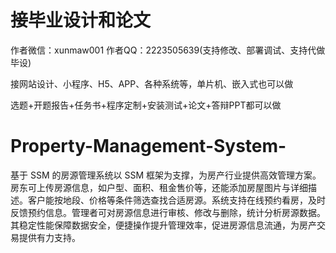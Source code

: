 # 接毕业设计和论文
作者微信：xunmaw001  作者QQ：2223505639(支持修改、部署调试、支持代做毕设)

接网站设计、小程序、H5、APP、各种系统等，单片机、嵌入式也可以做

选题+开题报告+任务书+程序定制+安装测试+论文+答辩PPT都可以做
# Property-Management-System-
基于 SSM 的房源管理系统以 SSM 框架为支撑，为房产行业提供高效管理方案。房东可上传房源信息，如户型、面积、租金售价等，还能添加房屋图片与详细描述。客户能按地段、价格等条件筛选查找合适房源。系统支持在线预约看房，及时反馈预约信息。管理者可对房源信息进行审核、修改与删除，统计分析房源数据。其稳定性能保障数据安全，便捷操作提升管理效率，促进房源信息流通，为房产交易提供有力支持。 
